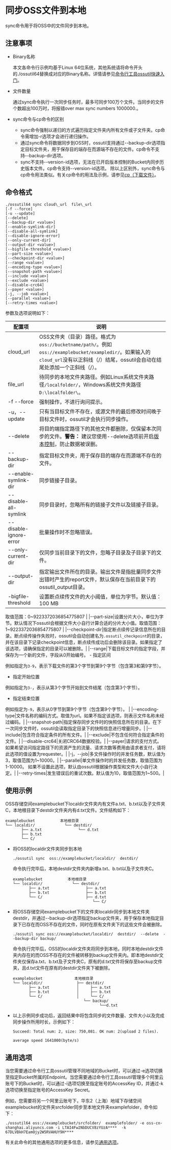 # 同步OSS文件到本地

sync命令用于将OSS中的文件同步到本地。

## 注意事项

-   Binary名称

    本文各命令行示例均基于Linux 64位系统，其他系统请将命令开头的./ossutil64替换成对应的Binary名称。详情请参见[命令行工具ossutil快速入门](/cn.zh-CN/快速入门/命令行工具ossutil快速入门.md)。

-   文件数量

    通过sync命令执行一次同步任务时，最多可同步100万个文件。当同步的文件个数超出100万时，将报错over max sync numbers 1000000.。

-   sync命令与cp命令的区别

    -   sync命令强制以递归的方式遍历指定文件夹内所有文件或子文件夹。cp命令需增加-r选项才会进行递归操作。
    -   通过sync命令将数据同步到OSS时，ossutil支持通过--backup-dir选项指定目标文件夹，用于保存目的端存在而源端不存在的文件。cp命令不支持--backup-dir选项。
    -   sync不支持--version-id选项，无法在已开启版本控制的Bucket内同步历史版本文件。cp命令支持--version-id选项。
    除以上区别外，sync命令与cp命令用法类似。有关cp命令的用法及示例，请参见[cp（下载文件）](/cn.zh-CN/常用工具/命令行工具ossutil/常用命令/cp/下载文件.md)。


## 命令格式

```
./ossutil64 sync cloud\_url  file\_url
[-f --force]
[-u --update]
[--delete]
[--backup-dir <value>]
[--enable-symlink-dir]
[--disable-all-symlink]
[--disable-ignore-error]
[--only-current-dir]
[--output-dir <value>]
[--bigfile-threshold <value>]
[--part-size <value>]
[--checkpoint-dir <value>]
[--range <value>]
[--encoding-type <value>]
[--snapshot-path <value>]
[--include <value>]
[--exclude <value>]
[--disable-crc64]
[--payer <value>]
[-j, --job <value>]
[--parallel <value>]
[--retry-times <value>]
```

参数及选项说明如下：

|配置项|说明|
|---|--|
|cloud\_url|OSS文件夹（目录）路径。格式为`oss://bucketname/path/`。例如`oss://examplebucket/exampledir/`。如果输入的`cloud_url`没有以正斜线（/）结尾，ossutil会自动在结尾处添加一个正斜线（/）。|
|file\_url|待同步的本地文件夹路径。例如Linux系统文件夹路径`/localfolder/`，Windows系统文件夹路径`D:\localfolder\`。|
|-f --force|强制操作，不进行询问提示。|
|-u，--update|只有当目标文件不存在，或源文件的最后修改时间晚于目标文件时，ossutil才会执行同步操作。|
|--delete|将目的端指定路径下的其他文件都删除，仅保留本次同步的文件。**警告：** 建议您使用--delete选项前开启[版本控制](/cn.zh-CN/开发指南/数据安全/版本控制/版本控制介绍.md)，防止数据被误删。 |
|--backup-dir|指定目标文件夹，用于保存目的端存在而源端不存在的文件。|
|--enable-symlink-dir|同步链接子目录。|
|--disable-all-symlink|同步目录时，忽略所有的链接子文件以及链接子目录。|
|--disable-ignore-error|批量操作时不忽略错误。|
|--only-current-dir|仅同步当前目录下的文件，忽略子目录及子目录下的文件。|
|--output-dir|指定输出文件所在的目录。输出文件是指批量同步文件出错时产生的report文件，默认保存在当前目录下的ossutil\_output目录。|
|-bigfile-threshold|设置断点续传文件的大小阈值，单位为字节。默认值：100 MB

取值范围：0~9223372036854775807 |
|--part-size|设置分片大小，单位为字节。默认情况下ossutil会根据文件大小自行计算合适的分片大小值。取值范围：1~9223372036854775807 |
|--checkpoint-dir|指定断点续传记录信息所在的目录。断点续传操作失败时，ossutil会自动创建名为`.ossutil_checkpoint`的目录，并在该目录下记录checkpoint信息，断点续传成功后会删除该目录。如果指定了该选项，请确保指定的目录可以被删除。|
|--range|下载目标文件的指定字段，并保存为一个新的文件，字段从0开始编号。 -   指定区间

例如指定为`3-9`，表示下载文件的第3个字节到第9个字节（包含第3和第9字节）。

-   指定开始位置

例如指定为`3-`，表示从第3个字节开始到文件结尾（包含第3个字节）。

-   指定结束位置

例如指定为`-9`，表示从0字节到第9个字节（包含第9个字节）。 |
|--encoding-type|文件名称的编码方式。取值为url。如果不指定该选项，则表示文件名称未经过编码。|
|--snapshot-path|指定保存同步文件时的快照信息所在的目录。在下一次同步文件时，ossutil会读取指定目录下的快照信息进行增量同步。|
|--include|包含符合指定条件的所有文件。|
|--exclude|不包含任何符合指定条件的文件。|
|--disable-crc64|关闭CRC64数据校验。|
|--payer|请求的支付方式。如果希望访问指定路径下的资源产生的流量、请求次数等费用由请求者支付，请将此选项的值设置为requester。|
|-j，--job|多文件操作时的并发任务数，默认值为3，取值范围为1~10000。|
|--parallel|单文件操作时的并发任务数，取值范围为1-10000。 如果不设置此选项，默认由ossutil根据操作类型和文件大小自行决定。|
|--retry-times|发生错误后的重试次数。默认值为10，取值范围为1~500。|

## 使用示例

OSS存储空间examplebucket下localdir文件夹内有文件a.txt、b.txt以及子文件夹C，本地根目录下destdir文件夹内有d.txt文件。文件结构如下：

```
examplebucket           本地根目录
└── localdir/             └── destdir/
       ├── a.txt                └── d.txt
       ├── b.txt
       └── C/
```

-   将OSS的localdir文件夹同步到本地

    ```
    ./ossutil sync  oss://examplebucket/localdir/  destdir/ 
    ```

    命令执行完毕后，本地destdir文件夹内新增a.txt、b.txt以及子文件夹C。

    ```
    examplebucket           本地根目录
    └── localdir/             └── destdir/
           ├── a.txt                ├── a.txt 
           ├── b.txt                ├── b.txt
           └── C/                   ├── d.txt
                                       └── C/ 
    ```

-   将OSS存储空间examplebucket下的文件夹localdir同步到本地文件夹destdir，并通过--backup-dir选项指定backup文件夹，用于保存本地指定目录下已存在而OSS不存在的文件，同时在原有文件夹下的这些文件会被删除。

    ```
    ./ossutil sync oss://examplebucket/localdir/  destdir/  --delete  --backup-dir backup/
    ```

    命令执行完毕后，OSS的localdir文件夹将同步到本地，同时本地destdir文件夹内存在的而OSS不存在的文件被转移到backup文件夹内。即本地destdir文件夹仅保存a.txt、b.txt及子文件夹C，原有的d.txt文件将保存至backup文件夹，且d.txt文件在原有的destdir文件夹下被删除。

    ```
    examplebucket              本地根目录
    └── localdir/               ├── destdir/
           ├── a.txt            │     ├── a.txt 
           ├── b.txt            │     ├── b.txt
           └── C/               │     └── C/                             
                                   └── backup/
                                          └──d.txt
    ```

-   以上示例同步成功后，返回结果中将包含同步的文件数量、文件大小以及完成同步操作所用时长，示例如下：

    ```
    Succeed: Total num: 2, size: 750,081. OK num: 2(upload 2 files).
    
    average speed 1641000(byte/s)
    ```


## 通用选项

当您需要通过命令行工具ossutil管理不同地域的Bucket时，可以通过-e选项切换至指定Bucket所属的Endpoint。当您需要通过命令行工具ossutil管理多个阿里云账号下的Bucket时，可以通过-i选项切换至指定账号的AccessKey ID，并通过-k选项切换至指定账号的AccessKey Secret。

例如，您需要将另一个阿里云账号下，华东2（上海）地域下存储空间examplebucket的文件夹srcfolder同步至本地文件夹examplefolder，命令如下：

```
./ossutil64 oss://examplebucket/srcfolder/  examplefolder/ -e oss-cn-shanghai.aliyuncs.com -i LTAI4Fw2NbDUCV8zYUzA****  -k 67DLVBkH7EamOjy2W5RVAHUY9H****
```

有关此命令的其他通用选项的更多信息，请参见[通用选项](/cn.zh-CN/常用工具/命令行工具ossutil/查看选项.md)。

